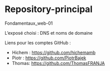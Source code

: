 # Repository-principal
Fondamentaux_web-01

L’exposé choisi : DNS et noms de domaine

Liens pour les comptes GitHub :

- Hichem : https://github.com/hichemamb
- Piotr : https://github.com/PiotrBajek
- Thomas: https://github.com/ThomasFRANJA
